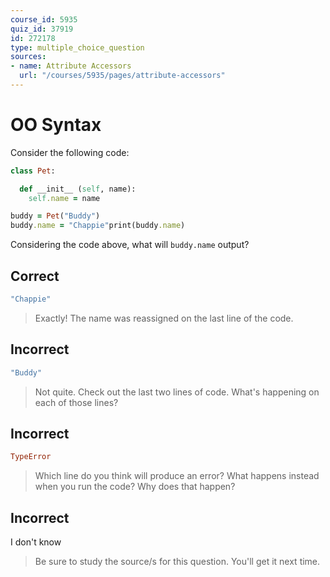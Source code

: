 ```yaml
---
course_id: 5935
quiz_id: 37919
id: 272178
type: multiple_choice_question
sources:
- name: Attribute Accessors
  url: "/courses/5935/pages/attribute-accessors"
---
```


# OO Syntax

Consider the following code:

```ruby
class Pet:

  def __init__ (self, name):
    self.name = name

buddy = Pet("Buddy")
buddy.name = "Chappie"print(buddy.name)
```

Considering the code above, what will `buddy.name` output?

## Correct

```ruby
"Chappie"
```

> Exactly! The name was reassigned on the last line of the code.

## Incorrect

```ruby
"Buddy"
```

> Not quite. Check out the last two lines of code. What's happening on each of
> those lines?

## Incorrect

```ruby
TypeError
```

> Which line do you think will produce an error? What happens instead when you run
> the code? Why does that happen?

## Incorrect

I don't know

> Be sure to study the source/s for this question. You'll get it next time.
